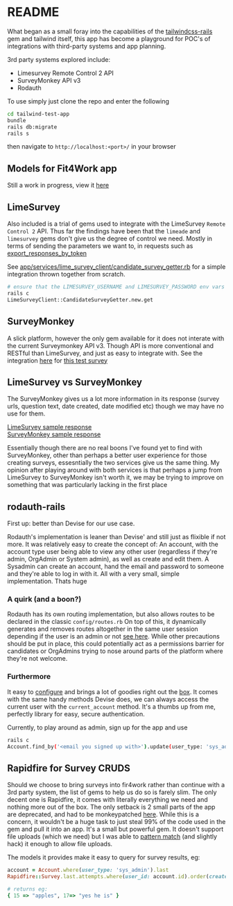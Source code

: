 # README

What began as a small foray into the capabilities of the [tailwindcss-rails](https://github.com/rails/tailwindcss-rails) gem and tailwind itself, this app has become a playground for POC's of integrations with third-party systems and app planning.

3rd party systems explored include:

- Limesurvey Remote Control 2 API
- SurveyMonkey API v3
- Rodauth

To use simply just clone the repo and enter the following

```bash
cd tailwind-test-app
bundle
rails db:migrate
rails s
```

then navigate to `http://localhost:<port>/` in your browser

## Models for Fit4Work app

Still a work in progress, view it [here](https://github.com/colyn-tomahawk-labs/tailwind-test-app/blob/master/models_diagram.png)

## LimeSurvey

Also included is a trial of gems used to integrate with the LimeSurvey `Remote Control 2` API.
Thus far the findings have been that the `limeade` and `limesurvey` gems don't give us the degree of control we need.
Mostly in terms of sending the parameters we want to, in requests such as [export_responses_by_token](https://api.limesurvey.org/classes/remotecontrol_handle.html#method_export_responses_by_token)

See [app/services/lime_survey_client/candidate_survey_getter.rb](https://github.com/colyn-tomahawk-labs/tailwind-test-app/blob/master/app/services/lime_survey_client/candidate_survey_getter.rb) for a simple integration thrown together from scratch.

```bash
# ensure that the LIMESURVEY_USERNAME and LIMESURVEY_PASSWORD env vars are set in .env
rails c
LimeSurveyClient::CandidateSurveyGetter.new.get
```

## SurveyMonkey

A slick platform, however the only gem available for it does not interate with the current Surveymonkey API v3.
Though API is more conventional and RESTful than LimeSurvey, and just as easy to integrate with.
See the integration [here](https://github.com/colyn-tomahawk-labs/tailwind-test-app/blob/master/app/services/survey_monkey/getter.rb) for [this test survey](https://www.surveymonkey.com/r/KS32HSH)

## LimeSurvey vs SurveyMonkey

The SurveyMonkey gives us a lot more information in its response (survey urls, question text, date created, date modified etc) though we may have no use for them.

[LimeSurvey sample response](https://github.com/colyn-tomahawk-labs/tailwind-test-app/wiki/Limesurvey-Remote-Control-API-sample-response)\
[SurveyMonkey sample response](https://github.com/colyn-tomahawk-labs/tailwind-test-app/wiki/SurveyMonkey-API-v3-sample-response)

Essentially though there are no real boons I've found yet to find with SurveyMonkey, other than perhaps a better user experience for those creating surveys, essesntially the two services give us the same thing.
My opinion after playing around with both services is that perhaps a jump from LimeSurvey to SurveyMonkey isn't worth it, we may be trying to improve on something that was particularly lacking in the first place

## rodauth-rails

First up: better than Devise for our use case.

Rodauth's implementation is leaner than Devise' and still just as flixible if not more.
It was relatively easy to create the concept of:
An account, with the account type user being able to view any other user (regardless if they're admin, OrgAdmin or System admin),
as well as create and edit them. A Sysadmin can create an account, hand the email and password to someone and they're able
to log in with it. All with a very small, simple implementation. Thats huge

### A quirk (and a boon?)

Rodauth has its own routing implementation, but also allows routes to be declared in the classic `config/routes.rb`
On top of this, it dynamically generates and removes routes altogether in the same user session depending if the user is an admin or not [see here](https://github.com/colyn-tomahawk-labs/tailwind-test-app/blob/master/config/routes.rb#L6). While other precautions should be put in place, this could potentially act as a permissions barrier for candidates or OrgAdmins trying to nose around parts of the platform where they're not welcome.

### Furthermore

It easy to [configure](https://github.com/colyn-tomahawk-labs/tailwind-test-app/tree/master/app/misc) and brings a lot of goodies right out the [box](https://github.com/janko/rodauth-rails).
It comes with the same handy methods Devise does, we can always access the current user with the `current_account` method.
It's a thumbs up from me, perfectly library for easy, secure authentication.

Currently, to play around as admin, sign up for the app and use
```bash
rails c
Account.find_by('<email you signed up with>').update(user_type: 'sys_admin')
```

## Rapidfire for Survey CRUDS

Should we choose to bring surveys into fir4work rather than continue with a 3rd party system, the list
of gems to help us do so is farely slim. The only decent one is Rapidfire, it comes with literally everything we need and nothing more out of the box. The only setback is 2 small parts of the app are deprecated, and had to be monkeypatched [here](https://github.com/colyn-tomahawk-labs/tailwind-test-app/blob/master/app/controllers/concerns/rapidfire_evals.rb).
While this is a concern, it wouldn't be a huge task to just steal 99% of the code used in the gem and pull it into an app.
It's a small but powerful gem. It doesn't support file uploads (which we need) but I was able to [pattern match](https://github.com/colyn-tomahawk-labs/tailwind-test-app/blob/master/app/models/rapidfire/questions/file.rb) (and slightly hack) it enough to allow file uploads.

The models it provides make it easy to query for survey results, eg:

```ruby
account = Account.where(user_type: 'sys_admin').last
Rapidfire::Survey.last.attempts.where(user_id: account.id).order(created_at: :asc).last.answers.pluck(:question_id, :answer_text).to_h

# returns eg:
{ 15 => "apples", 17=> "yes he is" }
```